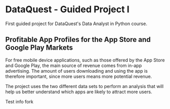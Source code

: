 # DataQuest - Guided Project I
First guided project for DataQuest's Data Analyst in Python course. 

## Profitable App Profiles for the App Store and Google Play Markets

For free mobile device applications, such as those offered by the App Store and Google Play, the main source of revenue comes from in-app advertising. The amount of users downloading and using the app is therefore important, since more users means more potential revenue.

The project uses the two different data sets to perform an analysis that will help us better understand which apps are likely to attract more users.

Test info fork
